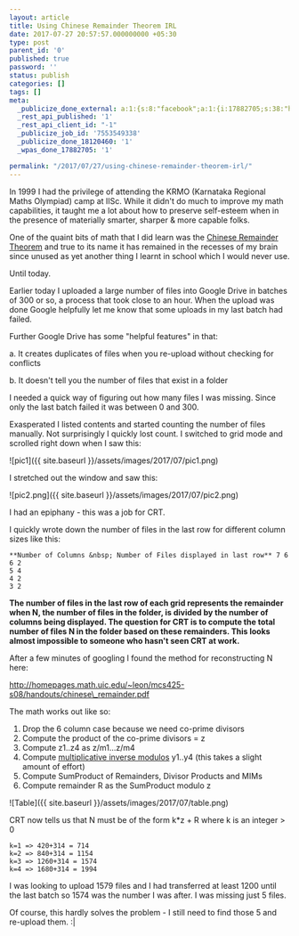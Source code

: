 ```yaml
---
layout: article
title: Using Chinese Remainder Theorem IRL
date: 2017-07-27 20:57:57.000000000 +05:30
type: post
parent_id: '0'
published: true
password: ''
status: publish
categories: []
tags: []
meta:
  _publicize_done_external: a:1:{s:8:"facebook";a:1:{i:17882705;s:38:"https://facebook.com/10158957588680184";}}
  _rest_api_published: '1'
  _rest_api_client_id: "-1"
  _publicize_job_id: '7553549338'
  _publicize_done_18120460: '1'
  _wpas_done_17882705: '1'

permalink: "/2017/07/27/using-chinese-remainder-theorem-irl/"
---
```

In 1999 I had the privilege of attending the KRMO (Karnataka Regional Maths Olympiad) camp at IISc. While it didn't do much to improve my math capabilities, it taught me a lot about how to preserve self-esteem when in the presence of materially smarter, sharper & more capable folks.

One of the quaint bits of math that I did learn was the [Chinese Remainder Theorem](https://en.wikipedia.org/wiki/Chinese_remainder_theorem) and true to its name it has remained in the recesses of my brain since unused as yet another thing I learnt in school which I would never use.

Until today.

Earlier today I uploaded a large number of files into Google Drive in batches of 300 or so, a process that took close to an hour. When the upload was done Google helpfully let me know that some uploads in my last batch had failed.

Further Google Drive has some "helpful features" in that:

a. It creates duplicates of files when you re-upload without checking for conflicts

b. It doesn't tell you the number of files that exist in a folder

I needed a quick way of figuring out how many files I was missing. Since only the last batch failed it was between 0 and 300.

Exasperated I listed contents and started counting the number of files manually. Not surprisingly I quickly lost count. I switched to grid mode and scrolled right down when I saw this:

![pic1]({{ site.baseurl }}/assets/images/2017/07/pic1.png)

I stretched out the window and saw this:

![pic2.png]({{ site.baseurl }}/assets/images/2017/07/pic2.png)

I had an epiphany - this was a job for CRT.

I quickly wrote down the number of files in the last row for different column sizes like this:

```
**Number of Columns &nbsp; Number of Files displayed in last row** 7 6
6 2
5 4
4 2
3 2
```

**The number of files in the last row of each grid represents the remainder when N, the number of files in the folder, is divided by the number of columns being displayed. The question for CRT is to compute the total number of files N in the folder based on these remainders. This looks almost impossible to someone who hasn't seen CRT at work.**

After a few minutes of googling I found the method for reconstructing N here:

http://homepages.math.uic.edu/~leon/mcs425-s08/handouts/chinese\_remainder.pdf

The math works out like so:

1. Drop the 6 column case because we need co-prime divisors
2. Compute the product of the co-prime divisors = z
3. Compute z1..z4 as z/m1...z/m4
4. Compute [multiplicative inverse modulos](https://en.wikipedia.org/wiki/Modular_multiplicative_inverse) y1..y4 (this takes a slight amount of effort)
5. Compute SumProduct of Remainders, Divisor Products and MIMs
6. Compute remainder R as the SumProduct modulo z

![Table]({{ site.baseurl }}/assets/images/2017/07/table.png)

CRT now tells us that N must be of the form k\*z + R where k is an integer \> 0

```
k=1 => 420+314 = 714
k=2 => 840+314 = 1154
k=3 => 1260+314 = 1574
k=4 => 1680+314 = 1994
```

I was looking to upload 1579 files and I had transferred at least 1200 until the last batch so 1574 was the number I was after. I was missing just 5 files.

Of course, this hardly solves the problem - I still need to find those 5 and re-upload them. :|


